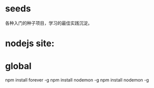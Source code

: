 seeds
=====

各种入门的种子项目，学习的最佳实践沉淀。





nodejs site:
=====

global
===
npm install forever -g
npm install nodemon -g
npm install nodemon -g